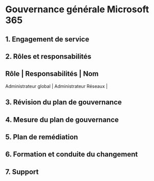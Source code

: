 # Gouvernance générale Microsoft 365

## 1. Engagement de service

## 2. Rôles et responsabilités

Rôle | Responsabilités | Nom
--------------------------------------------------------------------------------------------
Administrateur global |
Administrateur Réseaux |

## 3. Révision du plan de gouvernance

## 4. Mesure du plan de gouvernance

## 5. Plan de remédiation

## 6. Formation et conduite du changement

## 7. Support
